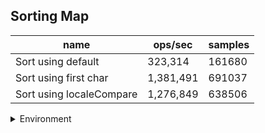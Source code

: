 ## Sorting Map

|name|ops/sec|samples|
|-|-|-|
|Sort using default|323,314|161680|
|Sort using first char|1,381,491|691037|
|Sort using localeCompare|1,276,849|638506|


<details>
<summary>Environment</summary>

* __Machine:__ linux x64 | 4 vCPUs | 7.6GB Mem
* __Run:__ Wed Oct 15 2025 22:36:03 GMT+0000 (Coordinated Universal Time)
* __Node:__ `v22.20.0`
</details>

<!--
{"environment":{"platform":"linux","arch":"x64","cpus":4,"totalMemory":7.597843170166016},"benchmarks":[{"name":"Sort using default","samples":161680,"opsSec":323314.79477202456},{"name":"Sort using first char","samples":691037,"opsSec":1381491.7730552293},{"name":"Sort using localeCompare","samples":638506,"opsSec":1276849.5668592018}]}-->
